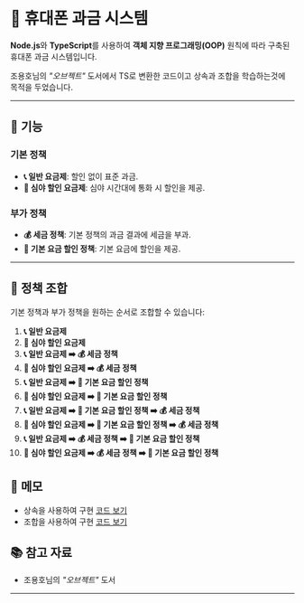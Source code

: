 # 📱 휴대폰 과금 시스템

**Node.js**와 **TypeScript**를 사용하여 **객체 지향 프로그래밍(OOP)** 원칙에 따라 구축된 휴대폰 과금 시스템입니다.

조용호님의 _"오브젝트"_ 도서에서 TS로 변환한 코드이고 상속과 조합을 학습하는것에 목적을 두었습니다.

---

## 🌟 기능

### 기본 정책

- **📞 일반 요금제**: 할인 없이 표준 과금.
- **🌙 심야 할인 요금제**: 심야 시간대에 통화 시 할인을 제공.

### 부가 정책

- **💰 세금 정책**: 기본 정책의 과금 결과에 세금을 부과.
- **🎁 기본 요금 할인 정책**: 기본 요금에 할인을 제공.

---

## 🔄 정책 조합

기본 정책과 부가 정책을 원하는 순서로 조합할 수 있습니다:

1. **📞 일반 요금제**
2. **🌙 심야 할인 요금제**
3. **📞 일반 요금제 ➡️ 💰 세금 정책**
4. **🌙 심야 할인 요금제 ➡️ 💰 세금 정책**
5. **📞 일반 요금제 ➡️ 🎁 기본 요금 할인 정책**
6. **🌙 심야 할인 요금제 ➡️ 🎁 기본 요금 할인 정책**
7. **📞 일반 요금제 ➡️ 🎁 기본 요금 할인 정책 ➡️ 💰 세금 정책**
8. **🌙 심야 할인 요금제 ➡️ 🎁 기본 요금 할인 정책 ➡️ 💰 세금 정책**
9. **📞 일반 요금제 ➡️ 💰 세금 정책 ➡️ 🎁 기본 요금 할인 정책**
10. **🌙 심야 할인 요금제 ➡️ 💰 세금 정책 ➡️ 🎁 기본 요금 할인 정책**

## 📝 메모

- 상속을 사용하여 구현 [코드 보기](./src/inheritance.ts)
- 조합을 사용하여 구현 [코드 보기](./src/composition.ts)

## 📚 참고 자료

- 조용호님의 _"오브젝트"_ 도서

---
